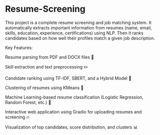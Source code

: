 # Resume-Screening
This project is a complete resume screening and job matching system. It automatically extracts important information from resumes (name, email, skills, education, experience, certifications) using NLP. Then it ranks candidates based on how well their profiles match a given job description.

Key Features:

Resume parsing from PDF and DOCX files 📄

Skill extraction and text preprocessing ✏️

Candidate ranking using TF-IDF, SBERT, and a Hybrid Model 🚀

Clustering of resumes using KMeans 🧠

Machine Learning-based resume classification (Logistic Regression, Random Forest, etc.) 🎯

Interactive web application using Gradio  for uploading resumes and screening 🔥

Visualization of top candidates, score distribution, and clusters 📊
